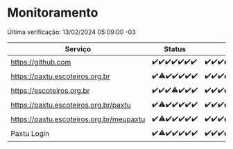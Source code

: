 # Monitoramento

Última verificação: 13/02/2024 05:09:00 -03

|Serviço|Status|Últimas 24h|
|---|---|---|
|https://github.com|<span title="2024-02-06: OK=24">✔️</span><span title="2024-02-07: OK=24">✔️</span><span title="2024-02-08: OK=24">✔️</span><span title="2024-02-09: OK=24">✔️</span><span title="2024-02-10: OK=24">✔️</span><span title="2024-02-11: OK=24">✔️</span><span title="2024-02-12: OK=8">✔️</span>|<span title="12/02/2024 05:09:00 -03 : 200">✔️</span><span title="12/02/2024 06:06:00 -03 : 200">✔️</span><span title="12/02/2024 07:08:00 -03 : 200">✔️</span><span title="12/02/2024 08:03:00 -03 : 200">✔️</span><span title="12/02/2024 09:11:00 -03 : 200">✔️</span><span title="12/02/2024 10:06:00 -03 : 200">✔️</span><span title="12/02/2024 11:05:00 -03 : 200">✔️</span><span title="12/02/2024 12:06:00 -03 : 200">✔️</span><span title="12/02/2024 13:07:00 -03 : 200">✔️</span><span title="12/02/2024 14:03:00 -03 : 200">✔️</span><span title="12/02/2024 15:07:00 -03 : 200">✔️</span><span title="12/02/2024 16:05:00 -03 : 200">✔️</span><span title="12/02/2024 17:06:00 -03 : 200">✔️</span><span title="12/02/2024 18:04:00 -03 : 200">✔️</span><span title="12/02/2024 19:04:00 -03 : 200">✔️</span><span title="12/02/2024 20:06:00 -03 : 200">✔️</span><span title="12/02/2024 21:30:00 -03 : 200">✔️</span><span title="12/02/2024 22:38:00 -03 : 200">✔️</span><span title="12/02/2024 23:13:00 -03 : 200">✔️</span><span title="13/02/2024 00:07:00 -03 : 200">✔️</span><span title="13/02/2024 01:07:00 -03 : 200">✔️</span><span title="13/02/2024 02:06:00 -03 : 200">✔️</span><span title="13/02/2024 03:08:00 -03 : 200">✔️</span><span title="13/02/2024 04:06:00 -03 : 200">✔️</span><span title="13/02/2024 05:09:00 -03 : 200">✔️</span>|
|https://paxtu.escoteiros.org.br|<span title="2024-02-06: OK=24">✔️</span><span title="2024-02-07: OK=23, Falhas=1">⚠️</span><span title="2024-02-08: OK=24">✔️</span><span title="2024-02-09: OK=24">✔️</span><span title="2024-02-10: OK=24">✔️</span><span title="2024-02-11: OK=24">✔️</span><span title="2024-02-12: OK=8">✔️</span>|<span title="12/02/2024 05:09:00 -03 : 200">✔️</span><span title="12/02/2024 06:06:00 -03 : 200">✔️</span><span title="12/02/2024 07:08:00 -03 : 200">✔️</span><span title="12/02/2024 08:03:00 -03 : 200">✔️</span><span title="12/02/2024 09:11:00 -03 : 200">✔️</span><span title="12/02/2024 10:06:00 -03 : 200">✔️</span><span title="12/02/2024 11:05:00 -03 : 200">✔️</span><span title="12/02/2024 12:06:00 -03 : 200">✔️</span><span title="12/02/2024 13:07:00 -03 : 200">✔️</span><span title="12/02/2024 14:03:00 -03 : 200">✔️</span><span title="12/02/2024 15:07:00 -03 : 200">✔️</span><span title="12/02/2024 16:05:00 -03 : 200">✔️</span><span title="12/02/2024 17:06:00 -03 : 200">✔️</span><span title="12/02/2024 18:04:00 -03 : 200">✔️</span><span title="12/02/2024 19:04:00 -03 : 200">✔️</span><span title="12/02/2024 20:06:00 -03 : 200">✔️</span><span title="12/02/2024 21:30:00 -03 : 200">✔️</span><span title="12/02/2024 22:38:00 -03 : 200">✔️</span><span title="12/02/2024 23:13:00 -03 : 200">✔️</span><span title="13/02/2024 00:07:00 -03 : 200">✔️</span><span title="13/02/2024 01:07:00 -03 : 200">✔️</span><span title="13/02/2024 02:06:00 -03 : 200">✔️</span><span title="13/02/2024 03:08:00 -03 : 200">✔️</span><span title="13/02/2024 04:06:00 -03 : 200">✔️</span><span title="13/02/2024 05:09:00 -03 : 200">✔️</span>|
|https://escoteiros.org.br|<span title="2024-02-06: OK=24">✔️</span><span title="2024-02-07: OK=24">✔️</span><span title="2024-02-08: OK=24">✔️</span><span title="2024-02-09: OK=23, Falhas=1">⚠️</span><span title="2024-02-10: OK=24">✔️</span><span title="2024-02-11: OK=24">✔️</span><span title="2024-02-12: OK=8">✔️</span>|<span title="12/02/2024 05:09:00 -03 : 200">✔️</span><span title="12/02/2024 06:06:00 -03 : 200">✔️</span><span title="12/02/2024 07:08:00 -03 : 200">✔️</span><span title="12/02/2024 08:03:00 -03 : 200">✔️</span><span title="12/02/2024 09:11:00 -03 : 200">✔️</span><span title="12/02/2024 10:06:00 -03 : 200">✔️</span><span title="12/02/2024 11:05:00 -03 : 200">✔️</span><span title="12/02/2024 12:06:00 -03 : 200">✔️</span><span title="12/02/2024 13:07:00 -03 : 200">✔️</span><span title="12/02/2024 14:03:00 -03 : 200">✔️</span><span title="12/02/2024 15:07:00 -03 : 200">✔️</span><span title="12/02/2024 16:05:00 -03 : 200">✔️</span><span title="12/02/2024 17:06:00 -03 : 200">✔️</span><span title="12/02/2024 18:04:00 -03 : 200">✔️</span><span title="12/02/2024 19:04:00 -03 : 200">✔️</span><span title="12/02/2024 20:06:00 -03 : 200">✔️</span><span title="12/02/2024 21:30:00 -03 : 200">✔️</span><span title="12/02/2024 22:38:00 -03 : 200">✔️</span><span title="12/02/2024 23:13:00 -03 : 200">✔️</span><span title="13/02/2024 00:07:00 -03 : 200">✔️</span><span title="13/02/2024 01:07:00 -03 : 200">✔️</span><span title="13/02/2024 02:06:00 -03 : 200">✔️</span><span title="13/02/2024 03:08:00 -03 : 200">✔️</span><span title="13/02/2024 04:06:00 -03 : 200">✔️</span><span title="13/02/2024 05:09:00 -03 : 200">✔️</span>|
|https://paxtu.escoteiros.org.br/paxtu|<span title="2024-02-06: OK=24">✔️</span><span title="2024-02-07: OK=23, Falhas=1">⚠️</span><span title="2024-02-08: OK=24">✔️</span><span title="2024-02-09: OK=24">✔️</span><span title="2024-02-10: OK=24">✔️</span><span title="2024-02-11: OK=24">✔️</span><span title="2024-02-12: OK=8">✔️</span>|<span title="12/02/2024 05:09:00 -03 : 200">✔️</span><span title="12/02/2024 06:06:00 -03 : 200">✔️</span><span title="12/02/2024 07:08:00 -03 : 200">✔️</span><span title="12/02/2024 08:03:00 -03 : 200">✔️</span><span title="12/02/2024 09:11:00 -03 : 200">✔️</span><span title="12/02/2024 10:06:00 -03 : 200">✔️</span><span title="12/02/2024 11:05:00 -03 : 200">✔️</span><span title="12/02/2024 12:06:00 -03 : 200">✔️</span><span title="12/02/2024 13:07:00 -03 : 200">✔️</span><span title="12/02/2024 14:03:00 -03 : 200">✔️</span><span title="12/02/2024 15:07:00 -03 : 200">✔️</span><span title="12/02/2024 16:05:00 -03 : 200">✔️</span><span title="12/02/2024 17:06:00 -03 : 200">✔️</span><span title="12/02/2024 18:04:00 -03 : 200">✔️</span><span title="12/02/2024 19:04:00 -03 : 200">✔️</span><span title="12/02/2024 20:06:00 -03 : 200">✔️</span><span title="12/02/2024 21:30:00 -03 : 200">✔️</span><span title="12/02/2024 22:38:00 -03 : 200">✔️</span><span title="12/02/2024 23:13:00 -03 : 200">✔️</span><span title="13/02/2024 00:07:00 -03 : 200">✔️</span><span title="13/02/2024 01:07:00 -03 : 200">✔️</span><span title="13/02/2024 02:06:00 -03 : 200">✔️</span><span title="13/02/2024 03:08:00 -03 : 200">✔️</span><span title="13/02/2024 04:06:00 -03 : 200">✔️</span><span title="13/02/2024 05:09:00 -03 : 200">✔️</span>|
|https://paxtu.escoteiros.org.br/meupaxtu|<span title="2024-02-06: OK=24">✔️</span><span title="2024-02-07: OK=23, Falhas=1">⚠️</span><span title="2024-02-08: OK=24">✔️</span><span title="2024-02-09: OK=24">✔️</span><span title="2024-02-10: OK=24">✔️</span><span title="2024-02-11: OK=24">✔️</span><span title="2024-02-12: OK=8">✔️</span>|<span title="12/02/2024 05:09:00 -03 : 200">✔️</span><span title="12/02/2024 06:06:00 -03 : 200">✔️</span><span title="12/02/2024 07:08:00 -03 : 200">✔️</span><span title="12/02/2024 08:03:00 -03 : 200">✔️</span><span title="12/02/2024 09:11:00 -03 : 200">✔️</span><span title="12/02/2024 10:06:00 -03 : 200">✔️</span><span title="12/02/2024 11:05:00 -03 : 200">✔️</span><span title="12/02/2024 12:06:00 -03 : 200">✔️</span><span title="12/02/2024 13:07:00 -03 : 200">✔️</span><span title="12/02/2024 14:03:00 -03 : 200">✔️</span><span title="12/02/2024 15:07:00 -03 : 200">✔️</span><span title="12/02/2024 16:05:00 -03 : 200">✔️</span><span title="12/02/2024 17:06:00 -03 : 200">✔️</span><span title="12/02/2024 18:04:00 -03 : 200">✔️</span><span title="12/02/2024 19:04:00 -03 : 200">✔️</span><span title="12/02/2024 20:06:00 -03 : 200">✔️</span><span title="12/02/2024 21:30:00 -03 : 200">✔️</span><span title="12/02/2024 22:38:00 -03 : 200">✔️</span><span title="12/02/2024 23:13:00 -03 : 200">✔️</span><span title="13/02/2024 00:07:00 -03 : 200">✔️</span><span title="13/02/2024 01:07:00 -03 : 200">✔️</span><span title="13/02/2024 02:06:00 -03 : 200">✔️</span><span title="13/02/2024 03:08:00 -03 : 200">✔️</span><span title="13/02/2024 04:06:00 -03 : 200">✔️</span><span title="13/02/2024 05:09:00 -03 : 200">✔️</span>|
|Paxtu Login|<span title="2024-02-06: OK=24">✔️</span><span title="2024-02-07: OK=23, Falhas=1">⚠️</span><span title="2024-02-08: OK=24">✔️</span><span title="2024-02-09: OK=24">✔️</span><span title="2024-02-10: OK=24">✔️</span><span title="2024-02-11: OK=24">✔️</span><span title="2024-02-12: OK=8">✔️</span>|<span title="12/02/2024 05:09:00 -03 : 200">✔️</span><span title="12/02/2024 06:06:00 -03 : 200">✔️</span><span title="12/02/2024 07:08:00 -03 : 200">✔️</span><span title="12/02/2024 08:03:00 -03 : 200">✔️</span><span title="12/02/2024 09:11:00 -03 : 200">✔️</span><span title="12/02/2024 10:06:00 -03 : 200">✔️</span><span title="12/02/2024 11:05:00 -03 : 200">✔️</span><span title="12/02/2024 12:06:00 -03 : 200">✔️</span><span title="12/02/2024 13:07:00 -03 : 200">✔️</span><span title="12/02/2024 14:03:00 -03 : 200">✔️</span><span title="12/02/2024 15:07:00 -03 : 200">✔️</span><span title="12/02/2024 16:05:00 -03 : 200">✔️</span><span title="12/02/2024 17:06:00 -03 : 200">✔️</span><span title="12/02/2024 18:04:00 -03 : 200">✔️</span><span title="12/02/2024 19:04:00 -03 : 200">✔️</span><span title="12/02/2024 20:06:00 -03 : 200">✔️</span><span title="12/02/2024 21:30:00 -03 : 200">✔️</span><span title="12/02/2024 22:38:00 -03 : 200">✔️</span><span title="12/02/2024 23:13:00 -03 : 200">✔️</span><span title="13/02/2024 00:07:00 -03 : 200">✔️</span><span title="13/02/2024 01:07:00 -03 : 200">✔️</span><span title="13/02/2024 02:06:00 -03 : 200">✔️</span><span title="13/02/2024 03:08:00 -03 : 200">✔️</span><span title="13/02/2024 04:06:00 -03 : 200">✔️</span><span title="13/02/2024 05:09:00 -03 : 200">✔️</span>|
